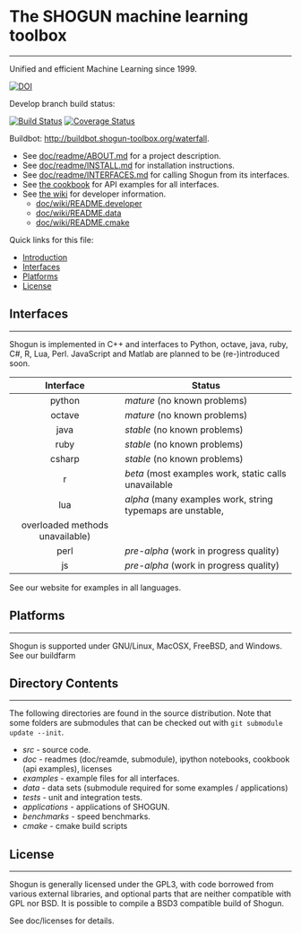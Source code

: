 # The SHOGUN machine learning toolbox
-------------------------------------

Unified and efficient Machine Learning since 1999.

[![DOI](https://zenodo.org/badge/1555094.svg)](https://zenodo.org/badge/latestdoi/1555094)

Develop branch build status:

[![Build Status](https://travis-ci.org/shogun-toolbox/shogun.png?branch=develop)](https://travis-ci.org/shogun-toolbox/shogun)
[![Coverage Status](https://coveralls.io/repos/shogun-toolbox/shogun/badge.png?branch=develop)](https://coveralls.io/r/shogun-toolbox/shogun?branch=develop)

Buildbot: http://buildbot.shogun-toolbox.org/waterfall.

 * See [doc/readme/ABOUT.md](https://github.com/shogun-toolbox/docs/blob/master/ABOUT.md) for a project description.
 * See [doc/readme/INSTALL.md](https://github.com/shogun-toolbox/docs/blob/master/ABOUT.md) for installation instructions.
 * See [doc/readme/INTERFACES.md](https://github.com/shogun-toolbox/docs/blob/master/INTERFACE.md) for calling Shogun from its interfaces.
 * See [the cookbook](http://shogun.ml/cookbook/latest/) for API examples for all interfaces.
 * See [the wiki](https://github.com/shogun-toolbox/shogun/wiki/) for developer information.
   * [doc/wiki/README.developer](https://github.com/shogun-toolbox/shogun/wiki/README_developer)
   * [doc/wiki/README.data](https://github.com/shogun-toolbox/shogun/wiki/README_data)
   * [doc/wiki/README.cmake](https://github.com/shogun-toolbox/shogun/wiki/README_cmake)

Quick links for this file:
* [Introduction](#introduction)
* [Interfaces](#interfaces)
* [Platforms](#platforms)
* [License](#license)


## Interfaces
-------------

Shogun is implemented in C++ and interfaces to Python, octave, java, ruby, C#, R, Lua, Perl. JavaScript and Matlab are planned to be (re-)introduced soon.

|    Interface     |     Status                                                |
|:----------------:|-----------------------------------------------------------|
|python            | *mature* (no known problems)                              |
|octave            | *mature* (no known problems)                              |
|java              | *stable* (no known problems)                              |
|ruby              | *stable* (no known problems)                              |
|csharp            | *stable* (no known problems)                              |
|r                 | *beta*   (most examples work, static calls unavailable    |
|lua               | *alpha* (many examples work, string typemaps are unstable,
                             overloaded methods unavailable)                   |
|perl              | *pre-alpha* (work in progress quality)                    |
|js                | *pre-alpha* (work in progress quality)                    |

See our website for examples in all languages.

## Platforms
------------

Shogun is supported under GNU/Linux, MacOSX, FreeBSD, and Windows.
See our buildfarm

## Directory Contents
---------------------

The following directories are found in the source distribution.
Note that some folders are submodules that can be checked out with
`git submodule update --init`.

- *src* - source code.
- *doc* - readmes (doc/reamde, submodule), ipython notebooks, cookbook (api examples), licenses
- *examples* - example files for all interfaces.
- *data* - data sets (submodule required for some examples / applications)
- *tests* - unit and integration tests.
- *applications* - applications of SHOGUN.
- *benchmarks* - speed benchmarks.
- *cmake* - cmake build scripts

## License
----------
Shogun is generally licensed under the GPL3, with
code borrowed from various external libraries, and optional
parts that are neither compatible with GPL nor BSD.
It is possible to compile a BSD3 compatible build of Shogun.

See doc/licenses for details.

